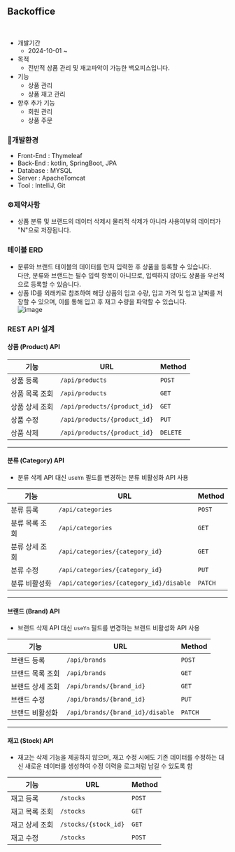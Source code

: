 
 ## Backoffice
<br>

 * 개발기간
   - 2024-10-01 ~
 * 목적 
   - 전반적 상품 관리 및 재고파악이 가능한 백오피스입니다.
 * 기능
   - 상품 관리
   - 상품 재고 관리
 * 향후 추가 기능
   - 회원 관리
   - 상품 주문
  
  ### 🔧개발환경
  * Front-End :  Thymeleaf
  * Back-End : kotlin, SpringBoot, JPA
  * Database : MYSQL
  * Server : ApacheTomcat
  * Tool : IntelliJ, Git

  ### ⚙제약사항
  * 상품 분류 및 브랜드의 데이터 삭제시 물리적 삭제가 아니라 사용여부의 데이터가 "N"으로 저장됩니다.

  ### 테이블 ERD
  * 분류와 브랜드 테이블의 데이터를 먼저 입력한 후 상품을 등록할 수 있습니다.<br> 다만, 분류와 브랜드는 필수 입력 항목이 아니므로, 입력하지 않아도 상품을 우선적으로 등록할 수 있습니다.
  * 상품 ID를 외래키로 참조하여 해당 상품의 입고 수량, 입고 가격 및 입고 날짜를 저장할 수 있으며, 이를 통해 입고 후 재고 수량을 파악할 수 있습니다.<br>
  ![image](https://github.com/user-attachments/assets/560c40bf-0b6c-44a3-b2aa-1bccc0eea961)

### REST API 설계

#### **상품 (Product) API**

| 기능            | URL                           | Method  |
|-----------------|-------------------------------|---------|
| 상품 등록       | `/api/products`                    | `POST`  |
| 상품 목록 조회  | `/api/products`                    | `GET`   |
| 상품 상세 조회  | `/api/products/{product_id}`       | `GET`   |
| 상품 수정       | `/api/products/{product_id}`       | `PUT`   |
| 상품 삭제       | `/api/products/{product_id}`       | `DELETE`|

---

#### **분류 (Category) API**
* 분류 삭제 API 대신 `useYn` 필드를 변경하는 분류 비활성화 API 사용

| 기능            | URL                               | Method  |
|-----------------|-----------------------------------|---------|
| 분류 등록       | `/api/categories`                     | `POST`  |
| 분류 목록 조회  | `/api/categories`                     | `GET`   |
| 분류 상세 조회  | `/api/categories/{category_id}`       | `GET`   |
| 분류 수정       | `/api/categories/{category_id}`       | `PUT`   |
| 분류 비활성화   | `/api/categories/{category_id}/disable`| `PATCH` |

---

#### **브랜드 (Brand) API**
* 브랜드 삭제 API 대신 `useYn` 필드를 변경하는 브랜드 비활성화 API 사용

| 기능            | URL                           | Method  |
|-----------------|-------------------------------|---------|
| 브랜드 등록     | `/api/brands`                     | `POST`  |
| 브랜드 목록 조회| `/api/brands`                     | `GET`   |
| 브랜드 상세 조회| `/api/brands/{brand_id}`          | `GET`   |
| 브랜드 수정     | `/api/brands/{brand_id}`          | `PUT`   |
| 브랜드 비활성화 | `/api/brands/{brand_id}/disable`  | `PATCH` |

---

#### **재고 (Stock) API**
* 재고는 삭제 기능을 제공하지 않으며, 재고 수정 시에도 기존 데이터를 수정하는 대신 새로운 데이터를 생성하여 수정 이력을 로그처럼 남길 수 있도록 함

| 기능            | URL                           | Method  |
|-----------------|-------------------------------|---------|
| 재고 등록       | `/stocks`                     | `POST`  |
| 재고 목록 조회  | `/stocks`                     | `GET`   |
| 재고 상세 조회  | `/stocks/{stock_id}`          | `GET`   |
| 재고 수정       | `/stocks`                     | `POST`  |
